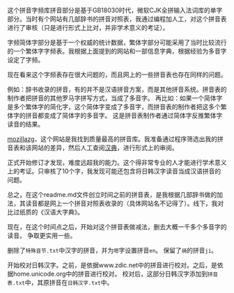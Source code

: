 这个拼音字频库拼音部分是基于GB18030时代，微软CJK全拼输入法词库的单字部分。当时有个网站有几部辞书的拼音对照表，我通过编程加人工，对这个拼音表进行了审核（只是进行形式上比对，并非学术意义的考证）。

字频简体字部分是基于一个权威的统计数据，繁体字部分可能采用了当时比较流行的一个繁体字字频表。我根据上面提到的网站和一部信息字典，根据经验为多音字设定了字频。

现在看来这个字频表存在很大问题的，而且网上的一些拼音表也存在同样的问题。

例如：辞书收录的拼音，有的并不是汉语拼音方案，而是其他拼音系统。拼音表的制作者把拼音的其他罗马字拼写方式，当成了多音字。
再比如：如果一个简体字是多个繁体字的简化字，这个简体字变成了多音字，而拼音表的制作者把这多个繁体字的拼音都变成了简体字的多音字。
这是拼音表制作者通过简体字反推繁体字读音的结果。

[mozillazg](https://github.com/mozillazg/pinyin-data)，这个网站是我找到质量最高的拼音库。我准备通过程序筛选出我的拼音表和该网站的差异，然后人工查阅[汉典](https://www.zdic.net/)，进行形式上的审阅。

正式开始修订才发现，难度远超我的能力。这个得非常专业的人才能进行学术意义上的考证。只审核了10个字，我发现可能还包含将日韩汉字读音当成汉语拼音的问题。

总之，在这个readme.md文件创立时间之前的拼音表，是我根据几部辞书做的加法，其读音都是网上一个拼音对照表收录的（具体网站名不记得了）。线下，我对比过纸质的《汉语大字典》。

现在，在这个时间点之后，开始对这个拼音表做减法，删去大概一千多个多音字的读音。
争取更实用一些。

删除了`特殊音节.txt`中汉字的拼音，并为`嗯`字设置拼音`en`。
保留了`骑`的拼音`ji`。

开始校对日韩汉字。之前，是依据www.zdic.net中的拼音进行校对。之后，是依据home.unicode.org中的拼音进行校对。
校对后，这部分日韩汉字添加到`拼音表.txt`中，其原拼音在`日韩汉字.txt`中。